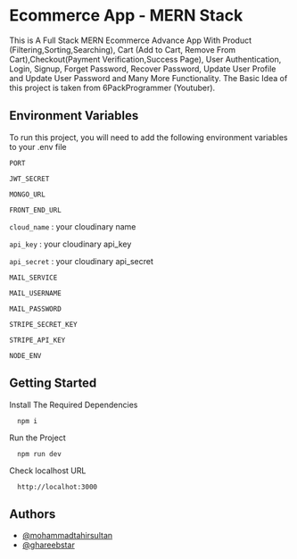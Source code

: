 # Ecommerce App - MERN Stack

This is A Full Stack MERN Ecommerce Advance App With Product (Filtering,Sorting,Searching),
Cart (Add to Cart, Remove From Cart),Checkout(Payment Verification,Success Page), User Authentication, Login, Signup, Forget Password, Recover Password, Update User Profile and Update User Password and Many More Functionality. The Basic Idea of this project is taken from 6PackProgrammer (Youtuber).

## Environment Variables

To run this project, you will need to add the following environment variables to your .env file

`PORT`

`JWT_SECRET`

`MONGO_URL`

`FRONT_END_URL`

`cloud_name` : your cloudinary name

`api_key` : your cloudinary api_key

`api_secret` : your cloudinary api_secret

`MAIL_SERVICE`

`MAIL_USERNAME`

`MAIL_PASSWORD`

`STRIPE_SECRET_KEY`

`STRIPE_API_KEY`

`NODE_ENV`

## Getting Started

Install The Required Dependencies

```http
  npm i
```

Run the Project

```http
  npm run dev
```

Check localhost URL

```http
  http://localhot:3000
```

## Authors

- [@mohammadtahirsultan](https://www.github.com/mohammadtahirsultan)
- [@ghareebstar](https://www.github.com/ghareebstar)
